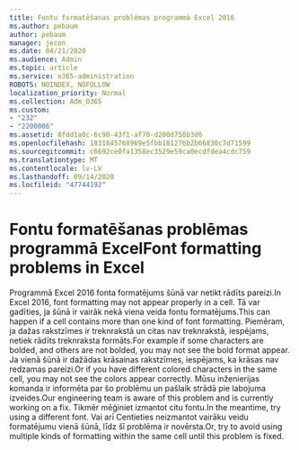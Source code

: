 ```yaml
---
title: Fontu formatēšanas problēmas programmā Excel 2016
ms.author: pebaum
author: pebaum
manager: jecon
ms.date: 04/21/2020
ms.audience: Admin
ms.topic: article
ms.service: o365-administration
ROBOTS: NOINDEX, NOFOLLOW
localization_priority: Normal
ms.collection: Adm_O365
ms.custom:
- "232"
- "2200006"
ms.assetid: 8fdd1a0c-6c90-43f1-af70-d200d758b3d6
ms.openlocfilehash: 1831845768969e5fbb181276b2b66830c7d71599
ms.sourcegitcommit: c6692ce0fa1358ec3529e59ca0ecdfdea4cdc759
ms.translationtype: MT
ms.contentlocale: lv-LV
ms.lasthandoff: 09/14/2020
ms.locfileid: "47744192"
---
```

# <a name="font-formatting-problems-in-excel"></a><span data-ttu-id="9d872-102">Fontu formatēšanas problēmas programmā Excel</span><span class="sxs-lookup"><span data-stu-id="9d872-102">Font formatting problems in Excel</span></span>

<span data-ttu-id="9d872-103">Programmā Excel 2016 fonta formatējums šūnā var netikt rādīts pareizi.</span><span class="sxs-lookup"><span data-stu-id="9d872-103">In Excel 2016, font formatting may not appear properly in a cell.</span></span> <span data-ttu-id="9d872-104">Tā var gadīties, ja šūnā ir vairāk nekā viena veida fontu formatējums.</span><span class="sxs-lookup"><span data-stu-id="9d872-104">This can happen if a cell contains more than one kind of font formatting.</span></span> <span data-ttu-id="9d872-105">Piemēram, ja dažas rakstzīmes ir treknrakstā un citas nav treknrakstā, iespējams, netiek rādīts treknraksta formāts.</span><span class="sxs-lookup"><span data-stu-id="9d872-105">For example if some characters are bolded, and others are not bolded, you may not see the bold format appear.</span></span> <span data-ttu-id="9d872-106">Ja vienā šūnā ir dažādas krāsainas rakstzīmes, iespējams, ka krāsas nav redzamas pareizi.</span><span class="sxs-lookup"><span data-stu-id="9d872-106">Or if you have different colored characters in the same cell, you may not see the colors appear correctly.</span></span> <span data-ttu-id="9d872-107">Mūsu inženierijas komanda ir informēta par šo problēmu un pašlaik strādā pie labojuma izveides.</span><span class="sxs-lookup"><span data-stu-id="9d872-107">Our engineering team is aware of this problem and is currently working on a fix.</span></span> <span data-ttu-id="9d872-108">Tikmēr mēģiniet izmantot citu fontu.</span><span class="sxs-lookup"><span data-stu-id="9d872-108">In the meantime, try using a different font.</span></span> <span data-ttu-id="9d872-109">Vai arī Centieties neizmantot vairāku veidu formatējumu vienā šūnā, līdz šī problēma ir novērsta.</span><span class="sxs-lookup"><span data-stu-id="9d872-109">Or, try to avoid using multiple kinds of formatting within the same cell until this problem is fixed.</span></span>
  